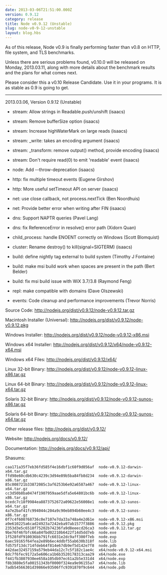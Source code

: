 ```yaml
---
date: 2013-03-06T21:51:00.000Z
version: 0.9.12
category: release
title: Node v0.9.12 (Unstable)
slug: node-v0-9-12-unstable
layout: blog.hbs
---
```


As of this release, Node v0.9 is finally performing faster than v0.8
on HTTP, file system, and TLS benchmarks.

Unless there are serious problems found, v0.10.0 will be released on
Monday, 2013.03.11, along with more details about the benchmark
results and the plans for what comes next.

Please consider this a v0.10 Release Candidate.  Use it in your
programs.  It is as stable as 0.9 is going to get.

----

2013.03.06, Version 0.9.12 (Unstable)

* stream: Allow strings in Readable.push/unshift (isaacs)

* stream: Remove bufferSize option (isaacs)

* stream: Increase highWaterMark on large reads (isaacs)

* stream: _write: takes an encoding argument (isaacs)

* stream: _transform: remove output() method, provide encoding (isaacs)

* stream: Don't require read(0) to emit 'readable' event (isaacs)

* node: Add --throw-deprecation (isaacs)

* http: fix multiple timeout events (Eugene Girshov)

* http: More useful setTimeout API on server (isaacs)

* net: use close callback, not process.nextTick (Ben Noordhuis)

* net: Provide better error when writing after FIN (isaacs)

* dns: Support NAPTR queries (Pavel Lang)

* dns: fix ReferenceError in resolve() error path (Xidorn Quan)

* child_process: handle ENOENT correctly on Windows (Scott Blomquist)

* cluster: Rename destroy() to kill(signal=SIGTERM) (isaacs)

* build: define nightly tag external to build system (Timothy J Fontaine)

* build: make msi build work when spaces are present in the path (Bert Belder)

* build: fix msi build issue with WiX 3.7/3.8 (Raymond Feng)

* repl: make compatible with domains (Dave Olszewski)

* events: Code cleanup and performance improvements (Trevor Norris)


Source Code: http://nodejs.org/dist/v0.9.12/node-v0.9.12.tar.gz

Macintosh Installer (Universal): http://nodejs.org/dist/v0.9.12/node-v0.9.12.pkg

Windows Installer: http://nodejs.org/dist/v0.9.12/node-v0.9.12-x86.msi

Windows x64 Installer: http://nodejs.org/dist/v0.9.12/x64/node-v0.9.12-x64.msi

Windows x64 Files: http://nodejs.org/dist/v0.9.12/x64/

Linux 32-bit Binary: http://nodejs.org/dist/v0.9.12/node-v0.9.12-linux-x86.tar.gz

Linux 64-bit Binary: http://nodejs.org/dist/v0.9.12/node-v0.9.12-linux-x64.tar.gz

Solaris 32-bit Binary: http://nodejs.org/dist/v0.9.12/node-v0.9.12-sunos-x86.tar.gz

Solaris 64-bit Binary: http://nodejs.org/dist/v0.9.12/node-v0.9.12-sunos-x64.tar.gz

Other release files: http://nodejs.org/dist/v0.9.12/

Website: http://nodejs.org/docs/v0.9.12/

Documentation: http://nodejs.org/docs/v0.9.12/api/

Shasums:

```
caa171a35f7eb36fd585f4e16dbf1c60f9d056af  node-v0.9.12-darwin-x64.tar.gz
ffd98e60cdb630c4239c3d94e89b5ba84fb8d234  node-v0.9.12-darwin-x86.tar.gz
85c008721b33872085c3af6253b6e92a6587a467  node-v0.9.12-linux-x64.tar.gz
cc3d50b8ba0474f1907959aae5dfa5e64801bc6b  node-v0.9.12-linux-x86.tar.gz
bcedc7c18f9984ea8873752672a09622e56008e1  node-v0.9.12-sunos-x64.tar.gz
4a7e2baf41fc994044c204a9c90eb894b60ee4c3  node-v0.9.12-sunos-x86.tar.gz
0f7c4f600768736c0e7107e7da33a748a4e2d61e  node-v0.9.12-x86.msi
a9e610225a6cad24923a7242eba97ab1577f3886  node-v0.9.12.pkg
2353d3e5c6518f75202b74236fa9d8eeecd26ca3  node-v0.9.12.tar.gz
9be76f46fbfc66a84fbd02210b6422f14d5dd7eb  node.exe
1f528fdf910036bb791fc6031e2dc9aff300f7eb  node.exp
6aec59165f64fea2e89b6ec4ddbf55ab630b318f  node.lib
fd575f13dc714fdeb64f814e67db9ef5d142e7f8  node.pdb
442dae32457159a579eb44da12c7c5f182c1ae4c  x64/node-v0.9.12-x64.msi
8dc7f6fec9172a5e606ca1b6b3520178313caa29  x64/node.exe
f441fb3807930ee658a105db97ec61a2b5e331d4  x64/node.exp
f8b3880e5fa00151343bf0000f324ea9e96155a7  x64/node.lib
7adb54566301d39866e93506ffc9391870f9c644  x64/node.pdb
```
